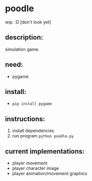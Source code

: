 # poodle
wip. :D [don't look yet]

## description:
simulation game.

## need: 
- pygame

## install:
- `pip install pygame`

## instructions: 
1. install dependencies
2. run program `python poodle.py`

## current implementations:
- player movement
- player character image
- player animation/movement graphics
